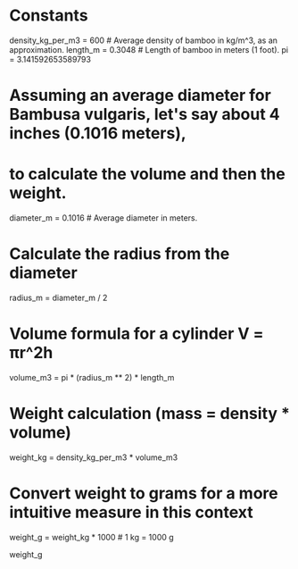 # Constants
density_kg_per_m3 = 600  # Average density of bamboo in kg/m^3, as an approximation.
length_m = 0.3048  # Length of bamboo in meters (1 foot).
pi = 3.141592653589793

# Assuming an average diameter for Bambusa vulgaris, let's say about 4 inches (0.1016 meters),
# to calculate the volume and then the weight.
diameter_m = 0.1016  # Average diameter in meters.

# Calculate the radius from the diameter
radius_m = diameter_m / 2

# Volume formula for a cylinder V = πr^2h
volume_m3 = pi * (radius_m ** 2) * length_m

# Weight calculation (mass = density * volume)
weight_kg = density_kg_per_m3 * volume_m3

# Convert weight to grams for a more intuitive measure in this context
weight_g = weight_kg * 1000  # 1 kg = 1000 g

weight_g
